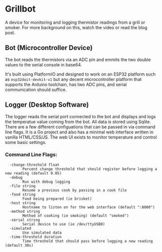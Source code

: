 # Grillbot

A device for monitoring and logging thermistor readings from a grill or smoker. For more background on this, watch the video or read the blog post.

## Bot (Microcontroller Device)

The bot reads the thermistors via an ADC pin and emmits the two double values to the serial console in base64.

It's built using PlatformIO and designed to work on an ESP32 platform such as `esp32doit-devkit-v1` but any decent microcontroller platform that supports the Arduino toolchain, has two ADC pins, and serial communication should suffice.

## Logger (Desktop Software)

The logger reads the serial port connected to the bot and displays and logs the temperatue value coming from the bot. All data is stored using Sqlite. There are a few different configuations that can be passed in via command line flags. It is a Go project and also has a minimal web interface written in vanilla HTML/CSS/JS. The web UI exists to monitor temperature and control some basic settings.

### Command Line Flags:

```
  -change-threshold float
    	Percent change threshold that should register before logging a new reading (default 0.05)
  -debug
    	Run with debug logging
  -file string
    	Resume a previous cook by passing in a cook file
  -food string
    	Food being prepared (ie brisket)
  -host string
    	Hostname to listen on for the web interface (default ":8080")
  -method string
    	Method of cooking (ie smoking) (default "smoked")
  -serial string
    	Serial device to use (ie /dev/ttyUSB0)
  -simulated
    	Use simulated data
  -time-threshold duration
    	Time threshold that should pass before logging a new reading (default 30s)
```

